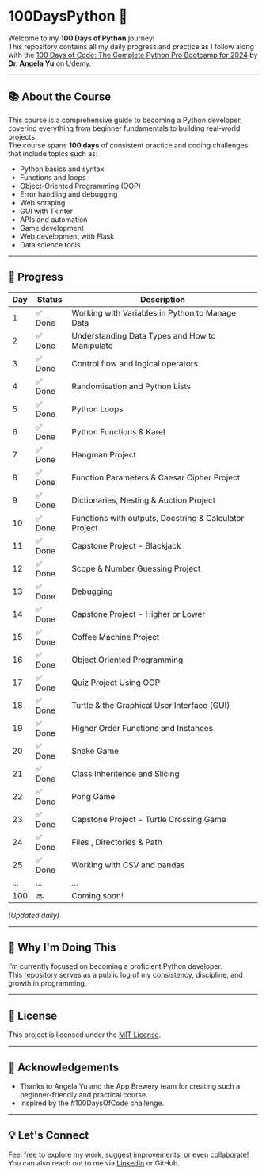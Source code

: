 # 100DaysPython 🐍

Welcome to my **100 Days of Python** journey!  
This repository contains all my daily progress and practice as I follow along with the [100 Days of Code: The Complete Python Pro Bootcamp for 2024](https://www.udemy.com/course/100-days-of-code/) by **Dr. Angela Yu** on Udemy.

---

## 📚 About the Course

This course is a comprehensive guide to becoming a Python developer, covering everything from beginner fundamentals to building real-world projects.  
The course spans **100 days** of consistent practice and coding challenges that include topics such as:

- Python basics and syntax
- Functions and loops
- Object-Oriented Programming (OOP)
- Error handling and debugging
- Web scraping
- GUI with Tkinter
- APIs and automation
- Game development
- Web development with Flask
- Data science tools

---

## 📅 Progress

| Day | Status | Description |
|-----|--------|-------------|
| 1   | ✅ Done | Working with Variables in Python to Manage Data |
| 2   | ✅ Done | Understanding Data Types and How to Manipulate |
| 3   | ✅ Done | Control flow and logical operators |
| 4   | ✅ Done | Randomisation and Python Lists |
| 5   | ✅ Done | Python Loops |
| 6   | ✅ Done | Python Functions & Karel |
| 7   | ✅ Done | Hangman Project |
| 8   | ✅ Done | Function Parameters & Caesar Cipher Project |
| 9   | ✅ Done | Dictionaries, Nesting & Auction Project |
| 10  | ✅ Done | Functions with outputs, Docstring & Calculator Project|
| 11  | ✅ Done | Capstone Project - Blackjack|
| 12  | ✅ Done | Scope & Number Guessing Project|
| 13  | ✅ Done | Debugging|
| 14  | ✅ Done | Capstone Project - Higher or Lower|
| 15  | ✅ Done | Coffee Machine Project|
| 16  | ✅ Done | Object Oriented Programming|
| 17  | ✅ Done | Quiz Project Using OOP|
| 18  | ✅ Done | Turtle & the Graphical User Interface (GUI)|
| 19  | ✅ Done | Higher Order Functions and Instances|
| 20  | ✅ Done | Snake Game |
| 21  | ✅ Done | Class Inheritence and Slicing |
| 22  | ✅ Done | Pong Game|
| 23  | ✅ Done | Capstone Project - Turtle Crossing Game|
| 24  | ✅ Done | Files , Directories & Path |
| 25  | ✅ Done | Working with CSV and pandas|
| ... | ...    | ... |
| 100 | 🔜     | Coming soon! |

*(Updated daily)*

---

## 🚀 Why I'm Doing This

I’m currently focused on becoming a proficient Python developer.  
This repository serves as a public log of my consistency, discipline, and growth in programming.

---

## 📜 License

This project is licensed under the [MIT License](LICENSE).

---

## 🙌 Acknowledgements

- Thanks to Angela Yu and the App Brewery team for creating such a beginner-friendly and practical course.
- Inspired by the #100DaysOfCode challenge.

---

## 💡 Let's Connect

Feel free to explore my work, suggest improvements, or even collaborate!  
You can also reach out to me via [LinkedIn](https://www.linkedin.com/in/jasson17/) or GitHub.


